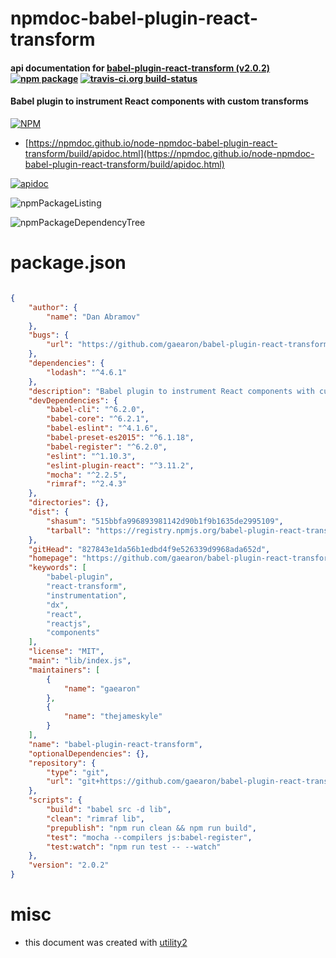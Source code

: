 # npmdoc-babel-plugin-react-transform

#### api documentation for  [babel-plugin-react-transform (v2.0.2)](https://github.com/gaearon/babel-plugin-react-transform#readme)  [![npm package](https://img.shields.io/npm/v/npmdoc-babel-plugin-react-transform.svg?style=flat-square)](https://www.npmjs.org/package/npmdoc-babel-plugin-react-transform) [![travis-ci.org build-status](https://api.travis-ci.org/npmdoc/node-npmdoc-babel-plugin-react-transform.svg)](https://travis-ci.org/npmdoc/node-npmdoc-babel-plugin-react-transform)

#### Babel plugin to instrument React components with custom transforms

[![NPM](https://nodei.co/npm/babel-plugin-react-transform.png?downloads=true&downloadRank=true&stars=true)](https://www.npmjs.com/package/babel-plugin-react-transform)

- [https://npmdoc.github.io/node-npmdoc-babel-plugin-react-transform/build/apidoc.html](https://npmdoc.github.io/node-npmdoc-babel-plugin-react-transform/build/apidoc.html)

[![apidoc](https://npmdoc.github.io/node-npmdoc-babel-plugin-react-transform/build/screenCapture.buildCi.browser.%252Ftmp%252Fbuild%252Fapidoc.html.png)](https://npmdoc.github.io/node-npmdoc-babel-plugin-react-transform/build/apidoc.html)

![npmPackageListing](https://npmdoc.github.io/node-npmdoc-babel-plugin-react-transform/build/screenCapture.npmPackageListing.svg)

![npmPackageDependencyTree](https://npmdoc.github.io/node-npmdoc-babel-plugin-react-transform/build/screenCapture.npmPackageDependencyTree.svg)



# package.json

```json

{
    "author": {
        "name": "Dan Abramov"
    },
    "bugs": {
        "url": "https://github.com/gaearon/babel-plugin-react-transform/issues"
    },
    "dependencies": {
        "lodash": "^4.6.1"
    },
    "description": "Babel plugin to instrument React components with custom transforms",
    "devDependencies": {
        "babel-cli": "^6.2.0",
        "babel-core": "^6.2.1",
        "babel-eslint": "^4.1.6",
        "babel-preset-es2015": "^6.1.18",
        "babel-register": "^6.2.0",
        "eslint": "^1.10.3",
        "eslint-plugin-react": "^3.11.2",
        "mocha": "^2.2.5",
        "rimraf": "^2.4.3"
    },
    "directories": {},
    "dist": {
        "shasum": "515bbfa996893981142d90b1f9b1635de2995109",
        "tarball": "https://registry.npmjs.org/babel-plugin-react-transform/-/babel-plugin-react-transform-2.0.2.tgz"
    },
    "gitHead": "827843e1da56b1edbd4f9e526339d9968ada652d",
    "homepage": "https://github.com/gaearon/babel-plugin-react-transform#readme",
    "keywords": [
        "babel-plugin",
        "react-transform",
        "instrumentation",
        "dx",
        "react",
        "reactjs",
        "components"
    ],
    "license": "MIT",
    "main": "lib/index.js",
    "maintainers": [
        {
            "name": "gaearon"
        },
        {
            "name": "thejameskyle"
        }
    ],
    "name": "babel-plugin-react-transform",
    "optionalDependencies": {},
    "repository": {
        "type": "git",
        "url": "git+https://github.com/gaearon/babel-plugin-react-transform.git"
    },
    "scripts": {
        "build": "babel src -d lib",
        "clean": "rimraf lib",
        "prepublish": "npm run clean && npm run build",
        "test": "mocha --compilers js:babel-register",
        "test:watch": "npm run test -- --watch"
    },
    "version": "2.0.2"
}
```



# misc
- this document was created with [utility2](https://github.com/kaizhu256/node-utility2)
